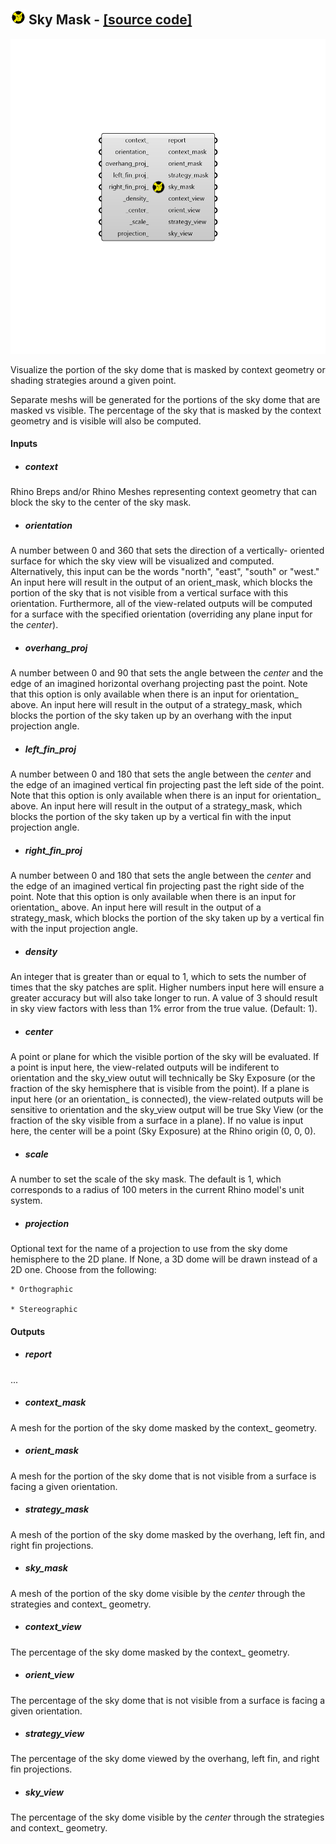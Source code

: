 ## ![](../../images/icons/Sky_Mask.png) Sky Mask - [[source code]](https://github.com/ladybug-tools/ladybug-grasshopper/blob/master/ladybug_grasshopper/src//LB%20Sky%20Mask.py)

![](../../images/components/Sky_Mask.png)

Visualize the portion of the sky dome that is masked by context geometry or shading
 strategies around a given point.
 

Separate meshs will be generated for the portions of the sky dome that are masked
 vs visible. The percentage of the sky that is masked by the context geometry and
 is visible will also be computed.
 



#### Inputs
* ##### context 
Rhino Breps and/or Rhino Meshes representing context geometry that can block the sky to the center of the sky mask. 
* ##### orientation 
A number between 0 and 360 that sets the direction of a vertically- oriented surface for which the sky view will be visualized and computed. Alternatively, this input can be the words "north", "east", "south" or "west." An input here will result in the output of an orient_mask, which blocks the portion of the sky that is not visible from a vertical surface with this orientation. Furthermore, all of the view-related outputs will be computed for a surface with the specified orientation (overriding any plane input for the _center_). 
* ##### overhang_proj 
A number between 0 and 90 that sets the angle between the _center_ and the edge of an imagined horizontal overhang projecting past the point. Note that this option is only available when there is an input for orientation_ above. An input here will result in the output of a strategy_mask, which blocks the portion of the sky taken up by an overhang with the input projection angle. 
* ##### left_fin_proj 
A number between 0 and 180 that sets the angle between the _center_ and the edge of an imagined vertical fin projecting past the left side of the point. Note that this option is only available when there is an input for orientation_ above. An input here will result in the output of a strategy_mask, which blocks the portion of the sky taken up by a vertical fin with the input projection angle. 
* ##### right_fin_proj 
A number between 0 and 180 that sets the angle between the _center_ and the edge of an imagined vertical fin projecting past the right side of the point. Note that this option is only available when there is an input for orientation_ above. An input here will result in the output of a strategy_mask, which blocks the portion of the sky taken up by a vertical fin with the input projection angle. 
* ##### density 
An integer that is greater than or equal to 1, which to sets the number of times that the sky patches are split. Higher numbers input here will ensure a greater accuracy but will also take longer to run. A value of 3 should result in sky view factors with less than 1% error from the true value. (Default: 1). 
* ##### center 
A point or plane for which the visible portion of the sky will be evaluated. If a point is input here, the view-related outputs will be indiferent to orientation and the sky_view outut will technically be Sky Exposure (or the fraction of the sky hemisphere that is visible from the point). If a plane is input here (or an orientation_ is connected), the view-related outputs will be sensitive to orientation and the sky_view output will be true Sky View (or the fraction of the sky visible from a surface in a plane). If no value is input here, the center will be a point (Sky Exposure) at the Rhino origin (0, 0, 0). 
* ##### scale 
A number to set the scale of the sky mask. The default is 1, which corresponds to a radius of 100 meters in the current Rhino model's unit system. 
* ##### projection 
Optional text for the name of a projection to use from the sky dome hemisphere to the 2D plane. If None, a 3D dome will be drawn instead of a 2D one. Choose from the following: 

    * Orthographic

    * Stereographic

#### Outputs
* ##### report
...
* ##### context_mask
A mesh for the portion of the sky dome masked by the context_ geometry.
* ##### orient_mask
A mesh for the portion of the sky dome that is not visible from a surface is facing a given orientation.
* ##### strategy_mask
A mesh of the portion of the sky dome masked by the overhang, left fin, and right fin projections.
* ##### sky_mask
A mesh of the portion of the sky dome visible by the _center_ through the strategies and context_ geometry.
* ##### context_view
The percentage of the sky dome masked by the context_ geometry.
* ##### orient_view
The percentage of the sky dome that is not visible from a surface is facing a given orientation.
* ##### strategy_view
The percentage of the sky dome viewed by the overhang, left fin, and right fin projections.
* ##### sky_view
The percentage of the sky dome visible by the _center_ through the strategies and context_ geometry.
